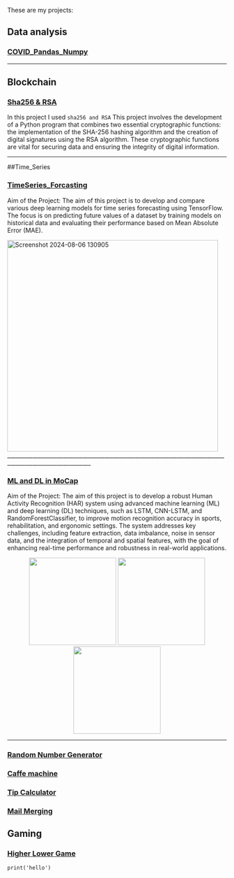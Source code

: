 
These are my projects:

## Data analysis
### [COVID_Pandas_Numpy](https://github.com/Mohammadbk93/projects/blob/main/COVID%20Pandas%2C%20Numpy.ipynb)

____________________________________________________________________________________________________________
## Blockchain

### [Sha256 & RSA](https://github.com/Mohammadbk93/projects/blob/main/Project%20SHA256%20%26%20RSA-Copy1.ipynb)
In this project I used `sha256 and RSA`
This project involves the development of a Python program that combines two essential cryptographic functions: the implementation of the SHA-256 hashing algorithm and the creation of digital signatures using the RSA algorithm. These cryptographic functions are vital for securing data and ensuring the integrity of digital information.
____________________________________________________________________________________________________________
##Time_Series

### [TimeSeries_Forcasting](https://github.com/Mohammadbk93/projects/blob/main/time_series_forecasting_in_tensorflow.Project.ipynb)
Aim of the Project:
The aim of this project is to develop and compare various deep learning models for time series forecasting using TensorFlow. The focus is on predicting future values of a dataset by training models on historical data and evaluating their performance based on Mean Absolute Error (MAE).

<img width="484" alt="Screenshot 2024-08-06 130905" src="https://github.com/user-attachments/assets/32b84030-7d81-4e74-a4ef-53bf1e90887f">
____________________________________________________________________________________________________________


### [ML and DL in MoCap](https://github.com/Mohammadbk93/projects/blob/main/HAR_MotionCapture_Thesis.ipynb)
Aim of the Project:
The aim of this project is to develop a robust Human Activity Recognition (HAR) system using advanced machine learning (ML) and deep learning (DL) techniques, such as LSTM, CNN-LSTM, and RandomForestClassifier, to improve motion recognition accuracy in sports, rehabilitation, and ergonomic settings. The system addresses key challenges, including feature extraction, data imbalance, noise in sensor data, and the integration of temporal and spatial features, with the goal of enhancing real-time performance and robustness in real-world applications.

<p align="center">
  <img src="https://github.com/user-attachments/assets/ad5d705d-4072-4718-bfd1-32f78e224dcb)" width="200" height="200">
  <img src="https://github.com/user-attachments/assets/bae07663-c0ea-4c6e-9f89-4201ece5f27b)" width="200" height="200">
  <img src="https://github.com/user-attachments/assets/76480683-5005-45ef-93af-6762c175d6ad" width="200" height="200">
</p>


____________________________________________________________________________________________________________

### [Random Number Generator](https://github.com/Mohammadbk93/projects/blob/main/Project%20SHA256%20%26%20RSA-Copy1.ipynb)
### [Caffe machine](https://github.com/Mohammadbk93/projects/blob/main/Coffe%20machine/main.py)
### [Tip Calculator](https://github.com/Mohammadbk93/projects/blob/main/Tip%20Calculator%20Project%20-%20Copy.py)
### [Mail Merging](https://github.com/Mohammadbk93/projects/blob/main/Mail%20Merge%20Project%20Start/main.py)


## Gaming
### [Higher Lower Game](https://github.com/Mohammadbk93/projects/blob/main/Higher%20lower%20game/main.py)


```
print('hello')
```
